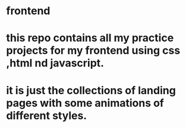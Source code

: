 # frontend
# this repo contains all my practice projects for my frontend using css ,html nd javascript.
# it is just the collections of landing pages with some animations of different styles.
